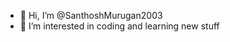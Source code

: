 - 👋 Hi, I’m @SanthoshMurugan2003
- 👀 I’m interested in coding and learning new stuff


<!---
SanthoshMurugan2003/SanthoshMurugan2003 is a ✨ special ✨ repository because its `README.md` (this file) appears on your GitHub profile.
You can click the Preview link to take a look at your changes.
--->
